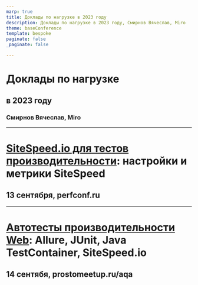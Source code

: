```yaml
---
marp: true
title: Доклады по нагрузке в 2023 году
description: Доклады по нагрузке в 2023 году, Смирнов Вячеслав, Miro
theme: baseConference
template: bespoke
paginate: false
_paginate: false

---
```


<!-- _class: lead
-->

# Доклады по нагрузке

## в __2023__ году

### Смирнов Вячеслав, Miro

<!--
_footer: `Image by Vlad Gerasimov on https://vlad.studio/`
 -->


---

<!-- _class: main2 solution
-->

# [SiteSpeed.io для тестов производительности](https://polarnik.github.io/sitespeed.automation/sitespeed.html): __настройки и метрики SiteSpeed__

## __13 сентября__, perfconf.ru


---

<!-- _class: main2 solution
-->

# [Автотесты производительности Web](https://polarnik.github.io/sitespeed.automation/sitespeed_autotests.html): __Allure__, __JUnit__, __Java TestContainer__, __SiteSpeed.io__

## __14 сентябя__, prostomeetup.ru/aqa


